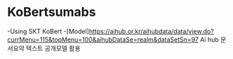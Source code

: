 # KoBertsumabs
-Using SKT KoBert
-[Model]<https://aihub.or.kr/aihubdata/data/view.do?currMenu=115&topMenu=100&aihubDataSe=realm&dataSetSn=97> Ai hub 문서요약 텍스트 공개모델 활용
